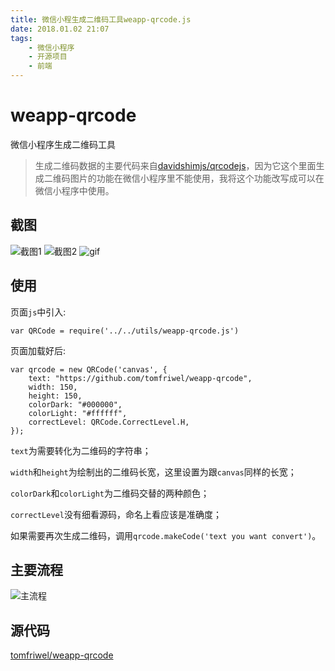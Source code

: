 ```yaml
---
title: 微信小程生成二维码工具weapp-qrcode.js
date: 2018.01.02 21:07
tags:
    - 微信小程序
    - 开源项目
    - 前端
---
```


# weapp-qrcode
微信小程序生成二维码工具    

> 生成二维码数据的主要代码来自[davidshimjs/qrcodejs](https://github.com/davidshimjs/qrcodejs)，因为它这个里面生成二维码图片的功能在微信小程序里不能使用，我将这个功能改写成可以在微信小程序中使用。

## 截图

![截图1](http://upload-images.jianshu.io/upload_images/2158535-a571aa52e76c5fd4.png?imageMogr2/auto-orient/strip%7CimageView2/2/w/300)
![截图2](http://upload-images.jianshu.io/upload_images/2158535-e83a4b25271ab401.png?imageMogr2/auto-orient/strip%7CimageView2/2/w/300)
![gif](http://upload-images.jianshu.io/upload_images/2158535-1aebcd12a2ff1272.gif?imageMogr2/auto-orient/strip%7CimageView2/2/w/300)

## 使用

页面`js`中引入:
```
var QRCode = require('../../utils/weapp-qrcode.js')
```

页面加载好后:
```
var qrcode = new QRCode('canvas', {
    text: "https://github.com/tomfriwel/weapp-qrcode",
    width: 150,
    height: 150,
    colorDark: "#000000",
    colorLight: "#ffffff",
    correctLevel: QRCode.CorrectLevel.H,
});
```
`text`为需要转化为二维码的字符串；

`width`和`height`为绘制出的二维码长宽，这里设置为跟`canvas`同样的长宽；

`colorDark`和`colorLight`为二维码交替的两种颜色；

`correctLevel`没有细看源码，命名上看应该是准确度；

如果需要再次生成二维码，调用`qrcode.makeCode('text you want convert')`。

## 主要流程

![主流程](http://upload-images.jianshu.io/upload_images/2158535-eb145383b2c50518.png?imageMogr2/auto-orient/strip%7CimageView2/2/w/800)

## 源代码

[tomfriwel/weapp-qrcode](https://github.com/tomfriwel/weapp-qrcode)
